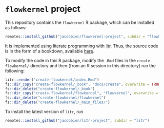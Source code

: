 
<!-- README.md is generated from README.Rmd. Please edit that file -->

# `flowkernel` project

<!-- badges: start -->
<!-- badges: end -->

This repository contains the `flowkernel` R package, which can be
installed as follows:

``` r
remotes::install_github("jacobbien/flowkernel-project", subdir = "flowkernel")
```

It is implemented using literate programming with
[litr](https://jacobbien.github.io/litr-project/). Thus, the source code
is in the form of a bookdown, available
[here](https://jacobbien.github.io/flowkernel-project/create/).

To modify the code in this R package, modify the `.Rmd` files in the
`create-flowkernel/` directory and then (from an R session in this
directory) run the following:

``` r
litr::render("create-flowkernel/index.Rmd")
fs::dir_copy("create-flowkernel/_book", "docs/create", overwrite = TRUE)
fs::dir_delete("create-flowkernel/_book")
fs::dir_copy("create-flowkernel/flowkernel", "flowkernel", overwrite = TRUE)
fs::dir_delete("create-flowkernel/flowkernel")
fs::dir_delete("create-flowkernel/_main_files/")
```

To install the latest version of `litr`, run

``` r
remotes::install_github("jacobbien/litr-project", subdir = "litr")
```
